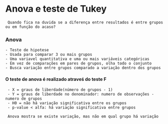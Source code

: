 # Anova e teste de Tukey

     Quando fica na duvida se a diferença entre resultados é entre grupos ou em função do acaso?

### Anova
    - Teste de hipotese
    - Usada para comparar 3 ou mais grupos
    - Uma variavel quantitativa e uma ou mais variáveis categóricas
    - Em vez de comparações em pares de grupos, olha todo o conjunto
    - Busca variação entre grupos comparado a variação dentro dos grupos

#### O teste de anova é realizado atraveś do teste F
     - X = graus de liberdade(número de grupos - 1)
     - Y = graus de liberdade no denominador: numero de observações - numero de grupos
     - H0 = não há variação significativa entre os grupos
     - p-value < alfa: há variação significativa entre grupos
     
     Anova mostra se existe variação, mas não em qual grupo há variação